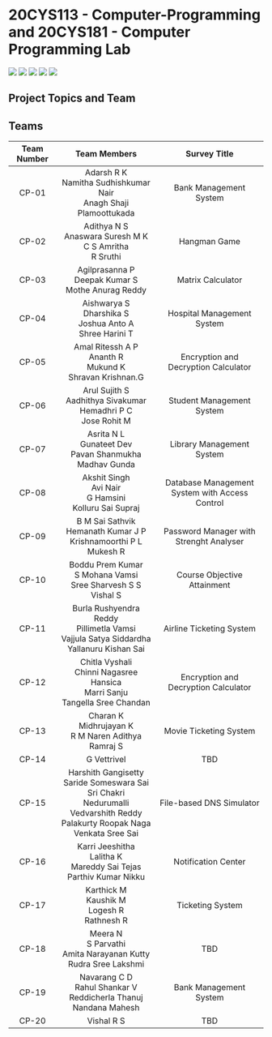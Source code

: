 # 20CYS113 - Computer-Programming and 20CYS181 - Computer Programming Lab 
![](https://img.shields.io/badge/Batch-22CYS-lightgreen) ![](https://img.shields.io/badge/UG-blue) ![](https://img.shields.io/badge/Subject-CP-blue)
![](https://img.shields.io/badge/-HPOJ-brown) ![](https://img.shields.io/badge/Additional_Coverage-Code_Review-purple)  <br/>

## Project Topics and Team

## Teams

| Team Number | Team Members | Survey Title | 
|:-----------:|:------------:|:------------:|
|    CP-01    | Adarsh R K <br/> Namitha Sudhishkumar Nair <br/> Anagh Shaji Plamoottukada | Bank Management System | 
|    CP-02    | Adithya N S <br/> Anaswara Suresh M K <br/> C S Amritha <br/> R Sruthi | Hangman Game | 
|    CP-03    | Agilprasanna P <br/> Deepak Kumar S <br/> Mothe Anurag Reddy | Matrix Calculator | 
|    CP-04    | Aishwarya S <br/> Dharshika S <br/> Joshua Anto A <br/> Shree Harini T | Hospital Management System | 
|    CP-05    | Amal Ritessh A P <br/> Ananth R <br/> Mukund K <br/> Shravan Krishnan.G | Encryption and Decryption Calculator | 
|    CP-06    | Arul Sujith S<br/> Aadhithya Sivakumar <br/> Hemadhri P C <br/> Jose Rohit M | Student Management System | 
|    CP-07    | Asrita N L <br/> Gunateet Dev <br/> Pavan Shanmukha Madhav Gunda | Library Management System  | 
|    CP-08    | Akshit Singh <br/> Avi Nair <br/> G Hamsini <br/> Kolluru Sai Supraj | Database Management System with Access Control | 
|    CP-09    | B M Sai Sathvik <br/> Hemanath Kumar J P <br/> Krishnamoorthi P L <br/> Mukesh R | Password Manager with Strenght Analyser |
|    CP-10    | Boddu Prem Kumar <br/> S Mohana Vamsi <br/> Sree Sharvesh S S <br/> Vishal S | Course Objective Attainment |
|    CP-11    | Burla Rushyendra Reddy <br/> Pillimetla Vamsi <br/> Vajjula Satya Siddardha <br/> Yallanuru Kishan Sai | Airline Ticketing System | 
|    CP-12    | Chitla Vyshali <br/> Chinni Nagasree Hansica <br/> Marri Sanju <br/> Tangella Sree Chandan | Encryption and Decryption Calculator |
|    CP-13    | Charan K <br/> Midhrujayan K <br/> R M Naren Adithya <br/> Ramraj S | Movie Ticketing System | 
|    CP-14    | G Vettrivel <br/> | TBD | 
|    CP-15    | Harshith Gangisetty <br/> Saride Someswara Sai Sri Chakri <br/> Nedurumalli Vedvarshith Reddy <br/> Palakurty Roopak Naga Venkata Sree Sai | File-based DNS Simulator | 
|    CP-16    | Karri Jeeshitha <br/> Lalitha K <br/> Mareddy Sai Tejas <br/> Parthiv Kumar Nikku | Notification Center | 
|    CP-17    | Karthick M <br/> Kaushik M <br/> Logesh R <br/> Rathnesh R | Ticketing System | 
|    CP-18    | Meera N <br/> S Parvathi <br/> Amita Narayanan Kutty <br/> Rudra Sree Lakshmi | TBD  | 
|    CP-19    | Navarang C D <br/> Rahul Shankar V <br/> Reddicherla Thanuj <br/> Nandana Mahesh | Bank Management System | 
|    CP-20    | Vishal R S | TBD | 


